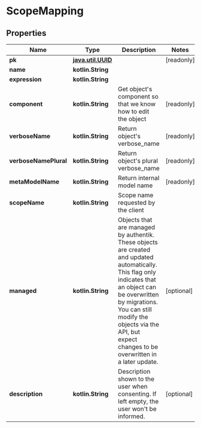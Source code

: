 
# ScopeMapping

## Properties
Name | Type | Description | Notes
------------ | ------------- | ------------- | -------------
**pk** | [**java.util.UUID**](java.util.UUID.md) |  |  [readonly]
**name** | **kotlin.String** |  | 
**expression** | **kotlin.String** |  | 
**component** | **kotlin.String** | Get object&#39;s component so that we know how to edit the object |  [readonly]
**verboseName** | **kotlin.String** | Return object&#39;s verbose_name |  [readonly]
**verboseNamePlural** | **kotlin.String** | Return object&#39;s plural verbose_name |  [readonly]
**metaModelName** | **kotlin.String** | Return internal model name |  [readonly]
**scopeName** | **kotlin.String** | Scope name requested by the client | 
**managed** | **kotlin.String** | Objects that are managed by authentik. These objects are created and updated automatically. This flag only indicates that an object can be overwritten by migrations. You can still modify the objects via the API, but expect changes to be overwritten in a later update. |  [optional]
**description** | **kotlin.String** | Description shown to the user when consenting. If left empty, the user won&#39;t be informed. |  [optional]



